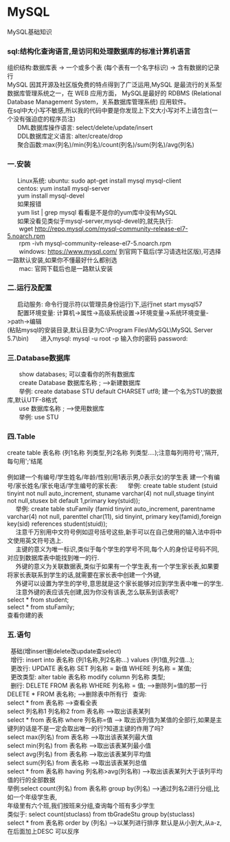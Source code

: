# MySQL
MySQL基础知识

### sql:结构化查询语言,是访问和处理数据库的标准计算机语言
  组织结构:数据库表  ->  一个或多个表 (每个表有一个名字标识)  ->  含有数据的记录行<br/>
  MySQL 因其开源及社区版免费的特点得到了广泛运用,MySQL 是最流行的关系型数据库管理系统之一，在 WEB 应用方面，
  MySQL是最好的 RDBMS (Relational Database Management System，关系数据库管理系统) 应用软件。<br/>
  在sql中大小写不敏感,所以我的代码中要是你发现上下文大小写对不上请包含(一个没有强迫症的程序员注)<br/>
&nbsp;&nbsp;&nbsp;&nbsp;&nbsp;&nbsp;DML数据库操作语言: select/delete/update/insert<br/>
&nbsp;&nbsp;&nbsp;&nbsp;&nbsp;&nbsp;DDL数据库定义语言: alter/create/drop<br/>
&nbsp;&nbsp;&nbsp;&nbsp;&nbsp;&nbsp;聚合函数:max(列名)/min(列名)/count(列名)/sum(列名)/avg(列名)<br/>
### 一.安装
&nbsp;&nbsp;&nbsp;&nbsp;&nbsp;&nbsp;Linux系统: ubuntu: sudo apt-get install mysql mysql-client<br/>
&nbsp;&nbsp;&nbsp;&nbsp;&nbsp;&nbsp;centos: yum install mysql-server<br/>
&nbsp;&nbsp;&nbsp;&nbsp;&nbsp;&nbsp;yum install mysql-devel<br/>
&nbsp;&nbsp;&nbsp;&nbsp;&nbsp;&nbsp;如果报错<br/>
&nbsp;&nbsp;&nbsp;&nbsp;&nbsp;&nbsp;yum list | grep mysql 看看是不是你的yum库中没有MySQL<br/>
&nbsp;&nbsp;&nbsp;&nbsp;&nbsp;&nbsp;如果没看见类似于mysql-server,mysql-devel的,就先执行:<br/>
&nbsp;&nbsp;&nbsp;&nbsp;&nbsp;&nbsp;&nbsp;wget http://repo.mysql.com/mysql-community-release-el7-5.noarch.rpm<br/>
&nbsp;&nbsp;&nbsp;&nbsp;&nbsp;&nbsp;&nbsp;rpm -ivh mysql-community-release-el7-5.noarch.rpm<br/>
&nbsp;&nbsp;&nbsp;&nbsp;&nbsp;&nbsp;&nbsp;windows: https://www.mysql.com/ 到官网下载后(学习请选社区版),可选择一路默认安装,如果你不懂最好什么都别选<br/>
&nbsp;&nbsp;&nbsp;&nbsp;&nbsp;&nbsp;&nbsp;mac: 官网下载后也是一路默认安装  <br/>

### 二.运行及配置
&nbsp;&nbsp;&nbsp;&nbsp;&nbsp;&nbsp;启动服务: 命令行提示符(以管理员身份运行)下,运行net start mysql57  <br/>
&nbsp;&nbsp;&nbsp;&nbsp;&nbsp;&nbsp;配置环境变量: 计算机->属性->高级系统设置->环境变量->系统环境变量->path->编辑 <br/>
(粘贴mysql的安装目录,默认目录为C:\Program Files\MySQL\MySQL Server 5.7\bin)
&nbsp;&nbsp;&nbsp;&nbsp;&nbsp;&nbsp;进入mysql: mysql -u root -p 输入你的密码 password: <br/>


### 三.Database数据库
&nbsp;&nbsp;&nbsp;&nbsp;&nbsp;&nbsp; show databases; 可以查看你的所有数据库 <br/>
&nbsp;&nbsp;&nbsp;&nbsp;&nbsp;&nbsp; create Database 数据库名称  ; -->新建数据库 <br/>
&nbsp;&nbsp;&nbsp;&nbsp;&nbsp;&nbsp; 举例: create database STU default CHARSET utf8; 建一个名为STU的数据库,默认UTF-8格式 <br/>
&nbsp;&nbsp;&nbsp;&nbsp;&nbsp;&nbsp; use 数据库名称 ;              -->使用数据库 <br/>
&nbsp;&nbsp;&nbsp;&nbsp;&nbsp;&nbsp; 举例: use STU   <br/>


### 四.Table
create table 表名称 (列1名称 列类型,列2名称 列类型....);注意每列用符号','隔开,每句用';'结尾 <br/> <br/>
例如建一个有编号/学生姓名/年龄/性别(用1表示男,0表示女)的学生表 建一个有编号/家长姓名/家长电话/学生编号的家长表:
&nbsp;&nbsp;&nbsp;&nbsp;&nbsp;举例: create table student (stuid tinyint not null auto_increment, stuname varchar(4) not null,stuage tinyint not null,stusex bit default 1,primary key(stuid)); <br/>
&nbsp;&nbsp;&nbsp;&nbsp;&nbsp;举例: create table stuFamily (famid tinyint auto_increment, parentname varchar(4) not null, parenttel char(11), sid tinyint, primary key(famid),foreign key(sid) references student(stuid)); <br/>
&nbsp;&nbsp;&nbsp;&nbsp;&nbsp;注意千万别用中文符号例如逗号括号这些,新手可以在自己使用的输入法中将中文使用英文符号选上. <br/>
&nbsp;&nbsp;&nbsp;&nbsp;&nbsp;主键的意义为唯一标识,类似于每个学生的学号不同,每个人的身份证号码不同,对应到数据库表中能找到唯一的行. <br/>
&nbsp;&nbsp;&nbsp;&nbsp;&nbsp;外键的意义为关联数据表,类似于如果有一个学生表,有一个学生家长表,如果要将家长表联系到学生的话,就需要在家长表中创建一个外键, <br/>
&nbsp;&nbsp;&nbsp;&nbsp;&nbsp;外键可以设置为学生的学号,意思就是这个家长能够对应到学生表中唯一的学生. <br/>
&nbsp;&nbsp;&nbsp;&nbsp;&nbsp;注意外键的表应该先创建,因为你没有该表,怎么联系到该表呢? <br/>
select * from student; <br/>
select * from stuFamily; <br/>
查看你建的表 <br/>

### 五.语句
&nbsp;&nbsp;基础(增insert删delete改update查select) <br/>
&nbsp;&nbsp;增行: insert into 表名称 (列1名称,列2名称...) values (列1值,列2值...); <br/>
&nbsp;&nbsp;更改行: UPDATE 表名称 SET 列名称 = 新值 WHERE 列名称 = 某值; <br/>
&nbsp;&nbsp;更改类型: alter table 表名称 modify column 列名称 类型;   <br/>
&nbsp;&nbsp;删行: DELETE FROM 表名称 WHERE 列名称 = 值;  -->删除列=值的那一行 <br/>
	      DELETE * FROM 表名称; -->删除表中所有行
&nbsp;&nbsp;查询: <br/>
select * from 表名称  -->查看全表 <br/>
select 列名称1 列名称2 from 表名称 -->取出该表某列 <br/>
select * from 表名称 where 列名称=值 -->	取出该列值为某值的全部行,如果是主键列的话是不是一定会取出唯一的行?知道主键的作用了吗? <br/>
select max(列名) from 表名称  -->取出该表某列最大值 <br/>
select min(列名) from 表名称  -->取出该表某列最小值 <br/>
select avg(列名) from 表名称  -->取出该表某列平均值 <br/>
select sum(列名) from 表名称  -->取出该表某列总值 <br/>
select * from 表名称 having 列名称>avg(列名称)  -->取出该表某列大于该列平均值的行的全部数据 <br/>
举例:select count(列名) from 表名称 group by(列名) -->通过列名2进行分组,比如一个年级学生表, <br/>
年级里有六个班,我们按班来分组,查询每个班有多少学生 <br/>
类似于: select count(stuclass) from tbGradeStu group by(stuclass) <br/>
select * from 表名称 order by (列名)      -->以某列进行排序 默认是从小到大,从a-z,在后面加上DESC 可以反序 <br/>
